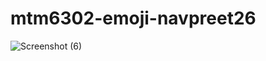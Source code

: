 # mtm6302-emoji-navpreet26
![Screenshot (6)](https://github.com/navpreet26/mtm6302-emoji-navpreet26/assets/145068133/cc2e5ea1-5d65-4b8f-bac1-b3ab221c7d8c)


